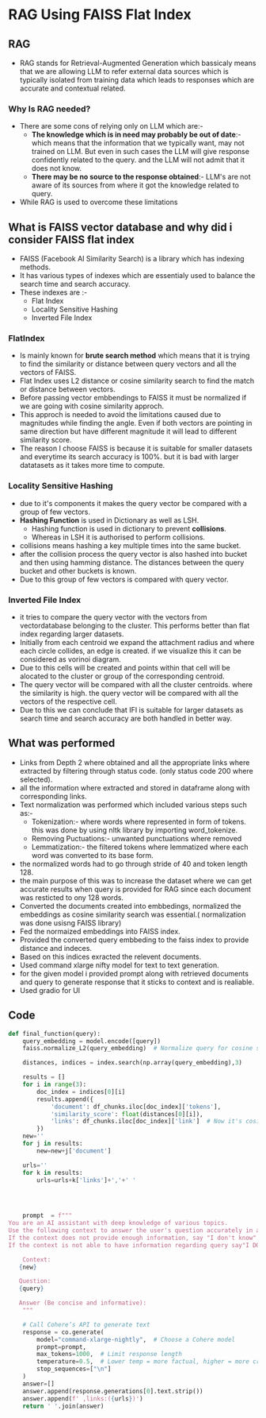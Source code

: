 # RAG Using FAISS Flat Index

## RAG
- RAG stands for Retrieval-Augmented Generation which bassicaly means that we are allowing LLM to refer external data sources which is typically isolated from training data which leads to responses which are accurate and contextual related.

### Why Is RAG needed?
- There are some cons of relying only on LLM which are:-
  - **The knowledge which is in need  may probably be out of date**:- which means that the information that we typically want, may not trained on LLM. But even in such cases the LLM will give response confidently related to the query. and the LLM will not admit that it does not know. 
  - **There may be no source to the response obtained**:- LLM's are not aware of  its sources from where it got the knowledge related to query.
- While RAG is used to overcome these limitations

## What is FAISS vector database and why did i consider FAISS flat index
- FAISS (Facebook AI Similarity Search) is a library which has indexing methods.
- It has various types of indexes which are essentialy used to balance the search time and search accuracy.
- These indexes are :-
  - Flat Index
  - Locality Sensitive Hashing
  - Inverted File Index

### FlatIndex
- Is mainly known for **brute search method** which means that it is trying to find the similarity or distance between query vectors and all the vectors of FAISS.
- Flat Index uses L2 distance or cosine similarity search to find the match or distance between vectors.
- Before passing vector embbendings to FAISS it must be normalized if we are going with cosine similarity approch.
 - This approch is needed to avoid the limitations caused due to magnitudes while finding the angle. Even if both vectors are pointing in same direction but have different magnitude it  will lead to  different similarity score.
- The reason I choose FAISS is because it is suitable for smaller datasets and everytime its search accuracy is 100%.  but it is bad with larger datatasets as it takes more time to compute.

### Locality Sensitive Hashing
  - due to it's components it makes the query vector be compared with a group of few vectors.
  - **Hashing Function** is used in Dictionary as well as LSH.
    - Hashing function is used in dictionary to prevent **collisions**.
    - Whereas in LSH it is authorised to perform collisions.
  - collisions means hashing a key multiple times into the same bucket.
  - after the collision process the query vector is also hashed into bucket and then using hamming distance. The distances between the query bucket and other buckets  is known.
- Due to this group of few vectors is compared with query vector.

### Inverted File Index 
- it tries to compare the query vector with the vectors from vectordatabase belonging to the cluster. This performs better than flat index regarding larger datasets.
- Initially from each centroid we expand the attachment radius and where each circle collides, an edge is created. if we visualize this it can be considered as vorinoi diagram.
- Due to this cells will be created and points within that cell will be alocated to the cluster or group of the corresponding centroid.
- The query vector will be compared with all the cluster centroids. where the similarity is high. the query vector will be compared with all the vectors of the respective cell.
- Due to this we can conclude that IFI is suitable for larger datasets as search time and search accuracy are both handled in better way.

## What was performed
- Links from Depth 2 where obtained and all the appropriate links where extracted by filtering through status code. (only status code 200 where selected).
- all the information where extracted and stored in dataframe along with corresponding links.
- Text normalization was performed which included various steps such as:-
  - Tokenization:- where words where represented in form of tokens. this was done by using nltk library by importing word_tokenize.
  - Removing Puctuations:- unwanted punctuations where removed
  - Lemmatization:- the filtered tokens where lemmatized where each word was converted to its base form.
- the normalized words had to go through stride of 40 and token length 128.
 - the main purpose of this was to increase the dataset where we can get accurate results when query is provided for RAG since each document was resticted to ony 128 words.
- Converted the documents created into embbedings, normalized the embeddings as cosine similarity search was essential.( normalization was done usisng FAISS library) 
- Fed the normaized embeddings into FAISS index.
- Provided the converted query embbeding to the faiss index to provide distance and indeces.
- Based on this indices exracted the relevent documents.
- Used command xlarge nifty model for text to text generation.
- for the given model i provided prompt along with retrieved documents and query to generate response that it sticks to context and is realiable.
- Used gradio for UI
    
## Code 
``` python
def final_function(query):
    query_embedding = model.encode([query])
    faiss.normalize_L2(query_embedding)  # Normalize query for cosine similarity

    distances, indices = index.search(np.array(query_embedding),3)

    results = []
    for i in range(3):
        doc_index = indices[0][i]
        results.append({
            'document': df_chunks.iloc[doc_index]['tokens'],
            'similarity_score': float(distances[0][i]),
            'links': df_chunks.iloc[doc_index]['link']  # Now it's cosine similarity
        })
    new=''
    for j in results:
        new=new+j['document']

    urls=''
    for k in results:
        urls=urls+k['links']+','+' '


    

    prompt  = f"""
You are an AI assistant with deep knowledge of various topics. 
Use the following context to answer the user's question accurately in a summary form  covering all answer. 
If the context does not provide enough information, say "I don't know".
If the context is not able to have information regarding query say"I DONT KNOW" 

    Context:
   {new}

   Question:
   {query}

   Answer (Be concise and informative):
    """

    # Call Cohere’s API to generate text
    response = co.generate(
        model="command-xlarge-nightly",  # Choose a Cohere model
        prompt=prompt, 
        max_tokens=1000,  # Limit response length
        temperature=0.5,  # Lower temp = more factual, higher = more creative
        stop_sequences=["\n"]
    )
    answer=[]
    answer.append(response.generations[0].text.strip())
    answer.append(f' ,links:({urls})')
    return ' '.join(answer) 
```
 
